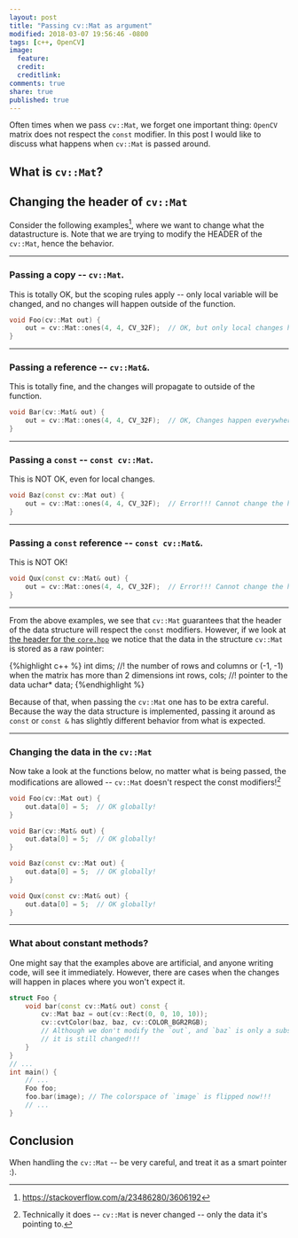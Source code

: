 ```yaml
---
layout: post
title: "Passing cv::Mat as argument"
modified: 2018-03-07 19:56:46 -0800
tags: [c++, OpenCV]
image:
  feature: 
  credit: 
  creditlink: 
comments: true
share: true
published: true
---
```


Often times when we pass `cv::Mat`, we forget one important thing: `OpenCV` matrix does not respect the `const` modifier.
In this post I would like to discuss what happens when `cv::Mat` is passed around.

<!-- more -->

## What is `cv::Mat`?

## Changing the header of `cv::Mat`
Consider the following examples[^1], where we want to change what the datastructure is.
Note that we are trying to modify the HEADER of the `cv::Mat`, hence the behavior.

---

### Passing a copy -- `cv::Mat`.
This is totally OK, but the scoping rules apply -- only local variable will be changed, and no changes will happen outside of the function.

```c++
void Foo(cv::Mat out) {
    out = cv::Mat::ones(4, 4, CV_32F);  // OK, but only local changes happen.
}
```

---

### Passing a reference -- `cv::Mat&`.
This is totally fine, and the changes will propagate to outside of the function.

```c++
void Bar(cv::Mat& out) {
    out = cv::Mat::ones(4, 4, CV_32F);  // OK, Changes happen everywhere.
}
```

---

### Passing a `const` -- `const cv::Mat`.
This is NOT OK, even for local changes.

```c++
void Baz(const cv::Mat out) {
    out = cv::Mat::ones(4, 4, CV_32F);  // Error!!! Cannot change the header!
}
```

---

### Passing a `const` reference -- `const cv::Mat&`.
This is NOT OK!

```c++
void Qux(const cv::Mat& out) {
    out = cv::Mat::ones(4, 4, CV_32F);  // Error!!! Cannot change the header!
}
```

---

From the above examples, we see that `cv::Mat` guarantees that the header of the data structure will respect the `const` modifiers. However, if we look at [the header for the `core.hpp`](https://github.com/opencv/opencv/blob/2.4.13/modules/core/include/opencv2/core/core.hpp#L1980) we notice that the data in the structure `cv::Mat` is stored as a raw pointer:

{%highlight c++ %}
int dims;
//! the number of rows and columns or (-1, -1) when the matrix has more than 2 dimensions
int rows, cols;
//! pointer to the data
uchar* data;
{%endhighlight %}

Because of that, when passing the `cv::Mat` one has to be extra careful.
Because the way the data structure is implemented, passing it around as `const` or `const &` has slightly different behavior from what is expected.

---

### Changing the data in the `cv::Mat`

Now take a look at the functions below, no matter what is being passed, the modifications are allowed -- `cv::Mat` doesn't respect the const modifiers![^2]


```c++
void Foo(cv::Mat out) {
    out.data[0] = 5;  // OK globally!
}

void Bar(cv::Mat& out) {
    out.data[0] = 5;  // OK globally!
}

void Baz(const cv::Mat out) {
    out.data[0] = 5;  // OK globally!
}

void Qux(const cv::Mat& out) {
    out.data[0] = 5;  // OK globally!
}
```

---

### What about constant methods?

One might say that the examples above are artificial, and anyone writing code, will see it immediately.
However, there are cases when the changes will happen in places where you won't expect it.

```c++
struct Foo {
    void bar(const cv::Mat& out) const {
        cv::Mat baz = out(cv::Rect(0, 0, 10, 10));
        cv::cvtColor(baz, baz, cv::COLOR_BGR2RGB);
        // Although we don't modify the `out`, and `baz` is only a subset,
        // it is still changed!!!
    }
}
// ...
int main() {
    // ...
    Foo foo;
    foo.bar(image); // The colorspace of `image` is flipped now!!!
    // ...
}
```

## Conclusion

When handling the `cv::Mat` -- be very careful, and treat it as a smart pointer :).

[^1]: https://stackoverflow.com/a/23486280/3606192
[^2]: Technically it does -- `cv::Mat` is never changed -- only the data it's pointing to.